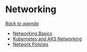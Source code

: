 # Networking

[_Back to agenda_](../README.md)

- [Networking Basics](01-networking-basics.md)
- [Kubernetes and AKS Networking](02-kubernetes-and-aks-networking.md)
- [Network Policies](03-network-policies.md)
